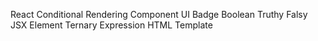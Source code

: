 React
Conditional Rendering
Component
UI Badge
Boolean
Truthy
Falsy
JSX Element
Ternary
Expression
HTML Template
